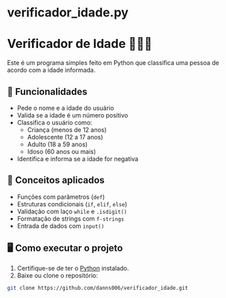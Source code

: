 # verificador_idade.py

# Verificador de Idade 🧓👦👨

Este é um programa simples feito em Python que classifica uma pessoa de acordo com a idade informada.

## 🚀 Funcionalidades

- Pede o nome e a idade do usuário
- Valida se a idade é um número positivo
- Classifica o usuário como:
  - Criança (menos de 12 anos)
  - Adolescente (12 a 17 anos)
  - Adulto (18 a 59 anos)
  - Idoso (60 anos ou mais)
- Identifica e informa se a idade for negativa

## 🧠 Conceitos aplicados

- Funções com parâmetros (`def`)
- Estruturas condicionais (`if`, `elif`, `else`)
- Validação com laço `while` e `.isdigit()`
- Formatação de strings com `f-strings`
- Entrada de dados com `input()`

## 🖥️ Como executar o projeto

1. Certifique-se de ter o [Python](https://www.python.org/) instalado.
2. Baixe ou clone o repositório:

```bash
git clone https://github.com/danns006/verificador_idade.git
